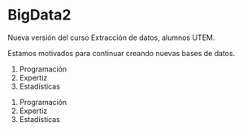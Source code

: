 ﻿# BigData2
Nueva versión del curso Extracción de datos, alumnos UTEM.


Estamos motivados para continuar creando nuevas bases de datos.

<ol>
<li>Programación</li>
<li>Expertiz</li>
<li>Estadísticas</li>
</ol>


1. Programación
2. Expertiz
3. Estadísticas

